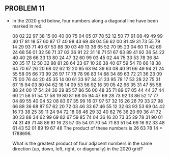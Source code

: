 PROBLEM 11
----------

* In the 2020 grid below, four numbers along a diagonal line have been marked in red.

  08 02 22 97 38 15 00 40 00 75 04 05 07 78 52 12 50 77 91 08
  49 49 99 40 17 81 18 57 60 87 17 40 98 43 69 48 04 56 62 00
  81 49 31 73 55 79 14 29 93 71 40 67 53 88 30 03 49 13 36 65
  52 70 95 23 04 60 11 42 69 24 68 56 01 32 56 71 37 02 36 91
  22 31 16 71 51 67 63 89 41 92 36 54 22 40 40 28 66 33 13 80
  24 47 32 60 99 03 45 02 44 75 33 53 78 36 84 20 35 17 12 50
  32 98 81 28 64 23 67 10 26 38 40 67 59 54 70 66 18 38 64 70
  67 26 20 68 02 62 12 20 95 63 94 39 63 08 40 91 66 49 94 21
  24 55 58 05 66 73 99 26 97 17 78 78 96 83 14 88 34 89 63 72
  21 36 23 09 75 00 76 44 20 45 35 14 00 61 33 97 34 31 33 95
  78 17 53 28 22 75 31 67 15 94 03 80 04 62 16 14 09 53 56 92
  16 39 05 42 96 35 31 47 55 58 88 24 00 17 54 24 36 29 85 57
  86 56 00 48 35 71 89 07 05 44 44 37 44 60 21 58 51 54 17 58
  19 80 81 68 05 94 47 69 28 73 92 13 86 52 17 77 04 89 55 40
  04 52 08 83 97 35 99 16 07 97 57 32 16 26 26 79 33 27 98 66
  88 36 68 87 57 62 20 72 03 46 33 67 46 55 12 32 63 93 53 69
  04 42 16 73 38 25 39 11 24 94 72 18 08 46 29 32 40 62 76 36
  20 69 36 41 72 30 23 88 34 62 99 69 82 67 59 85 74 04 36 16
  20 73 35 29 78 31 90 01 74 31 49 71 48 86 81 16 23 57 05 54
  01 70 54 71 83 51 54 69 16 92 33 48 61 43 52 01 89 19 67 48
  The product of these numbers is 26  63  78  14 = 1788696.

  What is the greatest product of four adjacent numbers in the same direction (up, down, left, right, or diagonally) in the 2020 grid?
